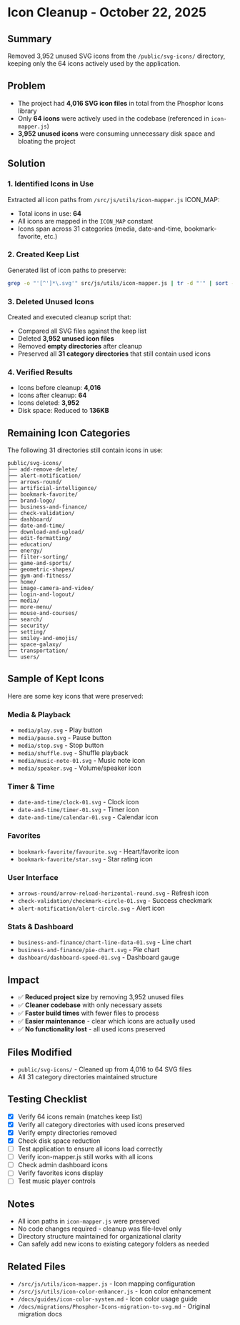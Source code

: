 # Icon Cleanup - October 22, 2025

## Summary
Removed 3,952 unused SVG icons from the `/public/svg-icons/` directory, keeping only the 64 icons actively used by the application.

## Problem
- The project had **4,016 SVG icon files** in total from the Phosphor Icons library
- Only **64 icons** were actively used in the codebase (referenced in `icon-mapper.js`)
- **3,952 unused icons** were consuming unnecessary disk space and bloating the project

## Solution

### 1. Identified Icons in Use
Extracted all icon paths from `/src/js/utils/icon-mapper.js` ICON_MAP:
- Total icons in use: **64**
- All icons are mapped in the `ICON_MAP` constant
- Icons span across 31 categories (media, date-and-time, bookmark-favorite, etc.)

### 2. Created Keep List
Generated list of icon paths to preserve:
```bash
grep -o "'[^']*\.svg'" src/js/utils/icon-mapper.js | tr -d "'" | sort -u > /tmp/icons-keep.txt
```

### 3. Deleted Unused Icons
Created and executed cleanup script that:
- Compared all SVG files against the keep list
- Deleted **3,952 unused icon files**
- Removed **empty directories** after cleanup
- Preserved all **31 category directories** that still contain used icons

### 4. Verified Results
- Icons before cleanup: **4,016**
- Icons after cleanup: **64**
- Icons deleted: **3,952**
- Disk space: Reduced to **136KB**

## Remaining Icon Categories

The following 31 directories still contain icons in use:

```
public/svg-icons/
├── add-remove-delete/
├── alert-notification/
├── arrows-round/
├── artificial-intelligence/
├── bookmark-favorite/
├── brand-logo/
├── business-and-finance/
├── check-validation/
├── dashboard/
├── date-and-time/
├── download-and-upload/
├── edit-formatting/
├── education/
├── energy/
├── filter-sorting/
├── game-and-sports/
├── geometric-shapes/
├── gym-and-fitness/
├── home/
├── image-camera-and-video/
├── login-and-logout/
├── media/
├── more-menu/
├── mouse-and-courses/
├── search/
├── security/
├── setting/
├── smiley-and-emojis/
├── space-galaxy/
├── transportation/
└── users/
```

## Sample of Kept Icons

Here are some key icons that were preserved:

### Media & Playback
- `media/play.svg` - Play button
- `media/pause.svg` - Pause button
- `media/stop.svg` - Stop button
- `media/shuffle.svg` - Shuffle playback
- `media/music-note-01.svg` - Music note icon
- `media/speaker.svg` - Volume/speaker icon

### Timer & Time
- `date-and-time/clock-01.svg` - Clock icon
- `date-and-time/timer-01.svg` - Timer icon
- `date-and-time/calendar-01.svg` - Calendar icon

### Favorites
- `bookmark-favorite/favourite.svg` - Heart/favorite icon
- `bookmark-favorite/star.svg` - Star rating icon

### User Interface
- `arrows-round/arrow-reload-horizontal-round.svg` - Refresh icon
- `check-validation/checkmark-circle-01.svg` - Success checkmark
- `alert-notification/alert-circle.svg` - Alert icon

### Stats & Dashboard
- `business-and-finance/chart-line-data-01.svg` - Line chart
- `business-and-finance/pie-chart.svg` - Pie chart
- `dashboard/dashboard-speed-01.svg` - Dashboard gauge

## Impact
- ✅ **Reduced project size** by removing 3,952 unused files
- ✅ **Cleaner codebase** with only necessary assets
- ✅ **Faster build times** with fewer files to process
- ✅ **Easier maintenance** - clear which icons are actually used
- ✅ **No functionality lost** - all used icons preserved

## Files Modified
- `public/svg-icons/` - Cleaned up from 4,016 to 64 SVG files
- All 31 category directories maintained structure

## Testing Checklist
- [x] Verify 64 icons remain (matches keep list)
- [x] Verify all category directories with used icons preserved
- [x] Verify empty directories removed
- [x] Check disk space reduction
- [ ] Test application to ensure all icons load correctly
- [ ] Verify icon-mapper.js still works with all icons
- [ ] Check admin dashboard icons
- [ ] Verify favorites icons display
- [ ] Test music player controls

## Notes
- All icon paths in `icon-mapper.js` were preserved
- No code changes required - cleanup was file-level only
- Directory structure maintained for organizational clarity
- Can safely add new icons to existing category folders as needed

## Related Files
- `/src/js/utils/icon-mapper.js` - Icon mapping configuration
- `/src/js/utils/icon-color-enhancer.js` - Icon color enhancement
- `/docs/guides/icon-color-system.md` - Icon color usage guide
- `/docs/migrations/Phosphor-Icons-migration-to-svg.md` - Original migration docs
